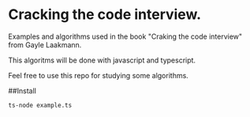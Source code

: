 # Cracking the code interview. 

Examples and algorithms used in the book "Craking the code interview" from Gayle Laakmann.  

This algoritms will be done with javascript and typescript.

Feel free to use this repo for studying some algorithms.

##Install 

```
ts-node example.ts
```

